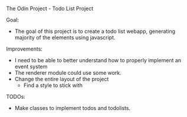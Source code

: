 The Odin Project - Todo List Project

Goal:
- The goal of this project is to create a todo list webapp, generating majority of the elements using javascript.

Improvements:
- I need to be able to better understand how to properly implement an event system
- The renderer module could use some work.
- Change the entire layout of the project
  - Find a style to stick with


TODOs:
 - Make classes to implement todos and todolists.